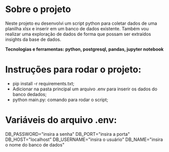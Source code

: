 # Sobre o projeto
Neste projeto eu desenvolvi um script python para coletar dados de uma planilha xlsx e inserir em um banco de dados existente. Também vou realizar uma exploração de dados de forma que possam ser extraídos insights da base de dados.

**Tecnologias e ferramentas: python, postgresql, pandas, jupyter notebook**

# Instruções para rodar o projeto:
-  pip install -r requirements.txt;
-  Adicionar na pasta principal um arquivo .env para inserir os dados do banco dedados;
-  python main.py: comando para rodar o script;

# Variáveis do arquivo .env:
DB_PASSWORD="insira a senha"
DB_PORT="insira a porta"
DB_HOST="localhost"
DB_USERNAME="insira o usuário"
DB_NAME="insira o nome do banco de dados"
